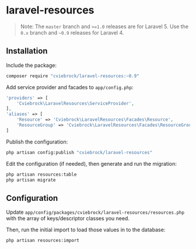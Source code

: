 # laravel-resources

> Note: The `master` branch and `>=1.0` releases are for Laravel 5.
> Use the `0.x` branch and `~0.9` releases for Laravel 4.



## Installation

Include the package:

```sh
composer require "cviebrock/laravel-resources:~0.9"
```

Add service provider and facades to `app/config.php`:

```php
'providers' => [
    'Cviebrock\LaravelResources\ServiceProvider',
],
'aliases' => [
    'Resource' => 'Cviebrock\LaravelResources\Facades\Resource',
	'ResourceGroup' => 'Cviebrock\LaravelResources\Facades\ResourceGroup',
]
```

Publish the configuration:

```sh
php artisan config:publish "cviebrock/laravel-resources"
```

Edit the configuration (if needed), then generate and run the migration:

```sh
php artisan resources:table
php artisan migrate
```

## Configuration

Update `app/config/packages/cviebrock/laravel-resources/resources.php` with the array of keys/descriptor classes you need.

Then, run the initial import to load those values in to the database:

```sh
php artisan resources:import
```

